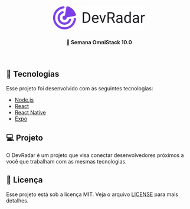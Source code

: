 <h1 align="center">
    <img alt="DevRadar" title="#delicinha" src="./devradar.png" width="250px" />
</h1>

<h4 align="center">
  🚀 Semana OmniStack 10.0
</h4>

<br>

## :rocket: Tecnologias

Esse projeto foi desenvolvido com as seguintes tecnologias:

- [Node.js](https://nodejs.org/en/)
- [React](https://reactjs.org)
- [React Native](https://facebook.github.io/react-native/)
- [Expo](https://expo.io/)

## 💻 Projeto

O DevRadar é um projeto que visa conectar desenvolvedores próximos a você que trabalham com as mesmas tecnologias.

## :memo: Licença

Esse projeto está sob a licença MIT. Veja o arquivo [LICENSE](LICENSE.md) para mais detalhes.

